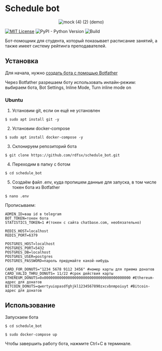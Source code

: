 # Schedule bot

<p align="center">
  <img src="https://user-images.githubusercontent.com/72616425/103445702-d653a000-4c88-11eb-8f22-67ef3ed9e0eb.gif" alt="mock (4) (2) (demo)"/>
</p>

[![MIT License](https://img.shields.io/pypi/l/aiogram.svg?style=flat-square)](https://opensource.org/licenses/MIT)
![PyPI - Python Version](https://img.shields.io/pypi/pyversions/aiogram)
![Build](https://github.com/rdfsx/schedule_bot/actions/workflows/main.yml/badge.svg)


Бот-помощник для студента, который показывает расписание занятий, а также имеет систему рейтинга преподавателей.
## Установка

Для начала, нужно [создать бота с помощью Botfather](https://core.telegram.org/bots#3-how-do-i-create-a-bot)

Через Botfather разрешаем боту использовать инлайн-режим: выбираем бота, Bot Settings, Inline Mode, Turn inline mode on

### Ubuntu

1. Установим git, если он ещё не установлен

```console
$ sudo apt install git -y
```

2. Установим docker-compose

```console
$ sudo apt install docker-compose -y
```

3. Склонируем репозиторий бота

```console
$ git clone https://github.com/rdfsx/schedule_bot.git
```

4. Переходим в папку с ботом

```console
$ cd schedule_bot
```

5. Создаём файл .env, куда пропишем данные для запуска, в том числе токен бота из Botfather

```console
$ nano .env
```
Прописываем:
```
ADMIN_ID=ваш id в telegram
BOT_TOKEN=токен бота
STATISTICS_TOKEN=1 #(токен с сайта chatbase.com, необязательно)

REDIS_HOST=localhost
REDIS_PORT=6379

POSTGRES_HOST=localhost
POSTGRES_PORT=5432
POSTGRES_DB=localhost
POSTGRES_USER=postgres
POSTGRES_PASSWORD=пароль придумайте какой-нибудь

CARD_FOR_DONUTS="1234 5678 9112 3456" #номер карты для приема донатов
CARD_VALID_THRU_DONUTS= 11/22 #срок действия карты
ETHEREUM_DONUTS=0x0000000000000000000000000000000000000000 #Ethereum-адрес для донатов
BITCOIN_DONUTS=qwertyuiopasdfghjkl1234567890zxcvbnmpoiuyt #Bitcoin-адрес для донатов
```

## Использование

Запускаем бота

```console
$ cd schedule_bot

$ sudo docker-compose up
```

Чтобы завершить работу бота, нажмите Ctrl+C в терминале.
